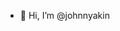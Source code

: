 - 👋 Hi, I’m @johnnyakin
<!---
johnnyakin/johnnyakin is a ✨ special ✨ repository because its `README.md` (this file) appears on your GitHub profile.
You can click the Preview link to take a look at your changes.
--->
